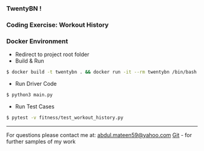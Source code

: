 ### **TwentyBN !**

### Coding Exercise: Workout History

### Docker Environment
 - Redirect to project root folder
 - Build & Run
  ```sh
 $ docker build -t twentybn . && docker run -it --rm twentybn /bin/bash
 ```
  - Run Driver Code
```sh
$ python3 main.py
```
  - Run Test Cases
```sh
$ pytest -v fitness/test_workout_history.py
```

---

For questions please contact me at:  [abdul.mateen59@yahoo.com](abdul.mateen59@yahoo.com)
[Git] - for further samples of my work

[//]: #
[Git]: <https://bitbucket.org/abdul_mateen59/>